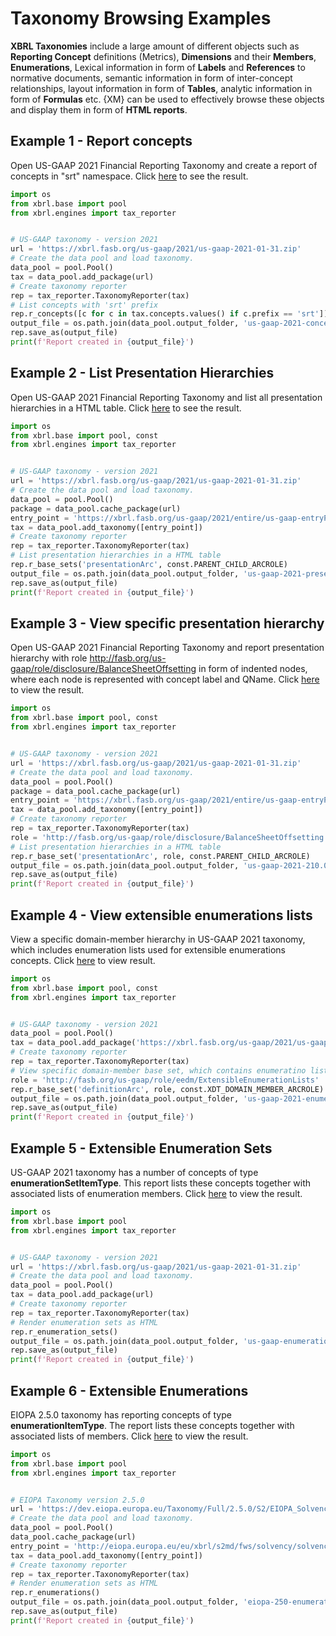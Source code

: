 # Taxonomy Browsing Examples



**XBRL Taxonomies** include a large amount of different objects such as **Reporting Concept** definitions (Metrics), **Dimensions** and their **Members**, **Enumerations**, Lexical information in form of **Labels** and **References** to normative documents, semantic information in form of inter-concept relationships, layout information in form of **Tables**, analytic information in form of **Formulas** etc. {XM} can be used to effectively browse these objects and display them in form of **HTML reports**.



## Example 1 - Report concepts

Open US-GAAP 2021 Financial Reporting Taxonomy and create a report of concepts in "srt" namespace. Click [here](us-gaap-2021-concepts-srt.html) to see the result.

````python
import os
from xbrl.base import pool
from xbrl.engines import tax_reporter


# US-GAAP taxonomy - version 2021
url = 'https://xbrl.fasb.org/us-gaap/2021/us-gaap-2021-01-31.zip'
# Create the data pool and load taxonomy.
data_pool = pool.Pool()
tax = data_pool.add_package(url)
# Create taxonomy reporter
rep = tax_reporter.TaxonomyReporter(tax)
# List concepts with 'srt' prefix
rep.r_concepts([c for c in tax.concepts.values() if c.prefix == 'srt'])
output_file = os.path.join(data_pool.output_folder, 'us-gaap-2021-concepts-srt.html')
rep.save_as(output_file)
print(f'Report created in {output_file}')

````



## Example 2 - List Presentation Hierarchies

Open US-GAAP 2021 Financial Reporting Taxonomy and list all presentation hierarchies in a HTML table. Click [here](us-gaap-2021-presentations.html) to see the result.

```python
import os
from xbrl.base import pool, const
from xbrl.engines import tax_reporter


# US-GAAP taxonomy - version 2021
url = 'https://xbrl.fasb.org/us-gaap/2021/us-gaap-2021-01-31.zip'
# Create the data pool and load taxonomy.
data_pool = pool.Pool()
package = data_pool.cache_package(url)
entry_point = 'https://xbrl.fasb.org/us-gaap/2021/entire/us-gaap-entryPoint-all-2021-01-31.xsd'
tax = data_pool.add_taxonomy([entry_point])
# Create taxonomy reporter
rep = tax_reporter.TaxonomyReporter(tax)
# List presentation hierarchies in a HTML table
rep.r_base_sets('presentationArc', const.PARENT_CHILD_ARCROLE)
output_file = os.path.join(data_pool.output_folder, 'us-gaap-2021-presentations.html')
rep.save_as(output_file)
print(f'Report created in {output_file}')

```



## Example 3 - View specific presentation hierarchy

Open US-GAAP 2021 Financial Reporting Taxonomy and report presentation hierarchy with role http://fasb.org/us-gaap/role/disclosure/BalanceSheetOffsetting in form of indented nodes, where each node is represented with concept label and QName. Click [here](us-gaap-2021-210.000.html) to view the result.

```python
import os
from xbrl.base import pool, const
from xbrl.engines import tax_reporter


# US-GAAP taxonomy - version 2021
url = 'https://xbrl.fasb.org/us-gaap/2021/us-gaap-2021-01-31.zip'
# Create the data pool and load taxonomy.
data_pool = pool.Pool()
package = data_pool.cache_package(url)
entry_point = 'https://xbrl.fasb.org/us-gaap/2021/entire/us-gaap-entryPoint-all-2021-01-31.xsd'
tax = data_pool.add_taxonomy([entry_point])
# Create taxonomy reporter
rep = tax_reporter.TaxonomyReporter(tax)
role = 'http://fasb.org/us-gaap/role/disclosure/BalanceSheetOffsetting'
# List presentation hierarchies in a HTML table
rep.r_base_set('presentationArc', role, const.PARENT_CHILD_ARCROLE)
output_file = os.path.join(data_pool.output_folder, 'us-gaap-2021-210.000.html')
rep.save_as(output_file)
print(f'Report created in {output_file}')

```



## Example 4 - View extensible enumerations lists

View a specific domain-member hierarchy in US-GAAP 2021 taxonomy, which includes enumeration lists used for extensible enumerations concepts. Click [here](us-gaap-2021-enumeration_lists.html) to view result.

```python
import os
from xbrl.base import pool, const
from xbrl.engines import tax_reporter


# US-GAAP taxonomy - version 2021
data_pool = pool.Pool()
tax = data_pool.add_package('https://xbrl.fasb.org/us-gaap/2021/us-gaap-2021-01-31.zip')
# Create taxonomy reporter
rep = tax_reporter.TaxonomyReporter(tax)
# View specific domain-member base set, which contains enumeratino lists for extensible enumerations.
role = 'http://fasb.org/us-gaap/role/eedm/ExtensibleEnumerationLists'
rep.r_base_set('definitionArc', role, const.XDT_DOMAIN_MEMBER_ARCROLE)
output_file = os.path.join(data_pool.output_folder, 'us-gaap-2021-enumeration_lists.html')
rep.save_as(output_file)
print(f'Report created in {output_file}')

```



## Example 5 - Extensible Enumeration Sets

US-GAAP 2021 taxonomy has a number of concepts of type **enumerationSetItemType**. This report lists these concepts together with associated lists of enumeration members. Click [here](us-gaap-enumeration_sets.html) to view the result.

```python
import os
from xbrl.base import pool
from xbrl.engines import tax_reporter


# US-GAAP taxonomy - version 2021
url = 'https://xbrl.fasb.org/us-gaap/2021/us-gaap-2021-01-31.zip'
# Create the data pool and load taxonomy.
data_pool = pool.Pool()
tax = data_pool.add_package(url)
# Create taxonomy reporter
rep = tax_reporter.TaxonomyReporter(tax)
# Render enumeration sets as HTML
rep.r_enumeration_sets()
output_file = os.path.join(data_pool.output_folder, 'us-gaap-enumeration_sets.html')
rep.save_as(output_file)
print(f'Report created in {output_file}')

```



## Example 6 - Extensible Enumerations

EIOPA 2.5.0 taxonomy has reporting concepts of type **enumerationItemType**. The report lists these concepts together with associated lists of members. Click [here](eiopa-250-enumerations.html) to view the result.

```python
import os
from xbrl.base import pool
from xbrl.engines import tax_reporter


# EIOPA Taxonomy version 2.5.0
url = 'https://dev.eiopa.europa.eu/Taxonomy/Full/2.5.0/S2/EIOPA_SolvencyII_XBRL_Taxonomy_2.5.0_hotfix.zip'
# Create the data pool and load taxonomy.
data_pool = pool.Pool()
data_pool.cache_package(url)
entry_point = 'http://eiopa.europa.eu/eu/xbrl/s2md/fws/solvency/solvency2/2020-07-15/mod/qes.xsd'
tax = data_pool.add_taxonomy([entry_point])
# Create taxonomy reporter
rep = tax_reporter.TaxonomyReporter(tax)
# Render enumeration sets as HTML
rep.r_enumerations()
output_file = os.path.join(data_pool.output_folder, 'eiopa-250-enumerations.html')
rep.save_as(output_file)
print(f'Report created in {output_file}')

```



